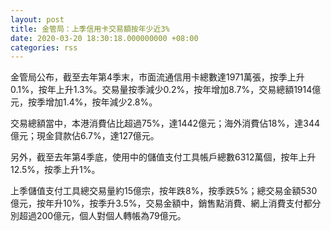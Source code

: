 ```yaml
---
layout: post
title: 金管局：上季信用卡交易額按年少近3%
date: 2020-03-20 18:30:18.000000000 +08:00
categories: rss
---
```


金管局公布，截至去年第4季末，市面流通信用卡總數達1971萬張，按季上升0.1%，按年上升1.3%。交易量按季減少0.2%，按年增加8.7%，交易總額1914億元，按季增加1.4%，按年減少2.8%。

交易總額當中，本港消費佔比超過75%，達1442億元；海外消費佔18%，達344億元；現金貸款佔6.7%，達127億元。

另外，截至去年第4季底，使用中的儲值支付工具帳戶總數6312萬個，按年上升12.5%，按季上升1%。

上季儲值支付工具總交易量約15億宗，按年跌8%，按季跌5%；總交易金額530億元，按年升10%，按季升3.5%，交易金額中，銷售點消費、網上消費支付都分別超過200億元，個人對個人轉帳為79億元。
